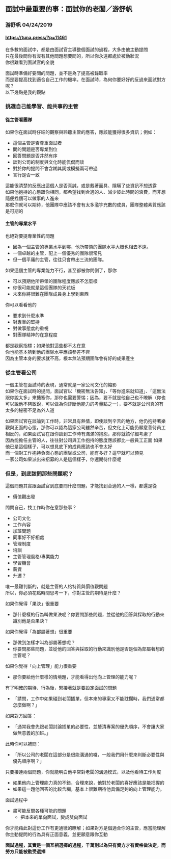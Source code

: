 ## 面試中最重要的事：面試你的老闆／游舒帆
### 游舒帆 04/24/2019
#### https://tuna.press/?p=11461

在多數的面試中，都是由面試官主導整個面試的過程，大多由他主動提問  
只在最後問你有沒有其他問題想要問的，所以你永遠都處於被動狀況  
你很難看到面試官的全貌  

面試時準備好要問的問題，並不是為了提高被錄取率  
而是要提高找到適合自己工作的機率。在面試時，為何你要好好的反過來面試對方呢？  
以下幾點是我的觀點  

### 挑選自己能學習、能共事的主管
#### 從主管看團隊
如果你在面試時仔細的觀察與聆聽主管的應答，應該能獲得很多資訊；例如：
- 這個主管是否尊重面試者
- 問的問題是否專業到位
- 回答問題是否井然有序
- 談到公司的制度與文化時能侃侃而談
- 對於你的提問不會含糊其詞或模擬兩可帶過
- 言行是否一致

這能很清楚的反應出這個人是否真誠，或是戴著面具、隱瞞了些資訊不想透露  
如果他抱持的心態跟你相同，都希望找到合適的人、減少彼此時間的浪費，而非想隨便找個可以做事的人進來  
那麼你就可以期待，他團隊中應該不會有太多濫竽充數的成員，團隊整體素質應該是可期的  

#### 主管的專業水平
也絕對要提專業性的問題
- 因為一個主管的專業水平到哪，他所帶領的團隊水平大概也相去不遠。
- 一個卓越的主管，配上一個優秀的團隊很常見
- 但一個平庸的主管，往往只會帶出三流的團隊。

如果這個主管的專業能力不行，甚至都被你問倒了，那你
- 可以預期他所帶領的團隊程度應該不怎麼樣
- 你很可能就是這個團隊的天花板
- 未來你將很難在團隊成員身上學到東西

你可以看看他的
- 要求到什麼水準
- 對專業的堅持
- 對做事態度的重視
- 對團隊精神的在意程度

都是觀察指標；如果他對這些都不太在意  
你也能基本猜到他的團隊水平應該參差不齊  
因為主管本身的要求就不高，根本無法預期團隊會有好的成果產生  

### 從主管看公司
一個主管在面試時的表現，通常就是一家公司文化的縮影  
如果你在面試時的提問，面試官以「機密無法告知」、「等你進來就知道」、「這無法跟你說太多」來搪塞你，那你也需要警惕；因為，要不就是他自己也不瞭解（你也可以說他不夠敏銳，可以做為你評斷他能力的考量點之一），要不就是公司真的有太多的秘密不足為外人道  

如果面試官在談論到工作時，非常具有熱情，即使談到辛苦的地方，他仍抱持著樂觀與正面的心態，那你可以認為這家公司雖然辛苦，但文化上可能仍願意善待員工  
相反的，如果面試官在跟你談到工作時有滿滿的抱怨，那你就該仔細考慮了  
因為能擔任主管的人，往往對公司與工作抱持的態度應該都比一般員工正面
如果他已是這個樣子，可以想見底下的成員應該也不會太好  
而一個對工作抱持負面心態的團隊或公司，能有多好？這早就可以預見  
一家公司如果派出來招募的人是這個樣子，你還期待什麼呢  

### 但是，到底該問那些問題呢？
這個問題其實跟面試官到底要問什麼問題，才能找到合適的人一樣，都還是從
- 價值觀出發

問問自己，找工作時你在意那些事？
- 公司文化
- 工作內容
- 加班問題
- 同事好不好相處
- 管理制度
- 培訓
- 主管管理風格/專業能力
- 學習機會
- 薪資
- 升遷？

唯一最難判斷的，就是主管的人格特質與價值觀問題  
所以，你必須花點時間思考一下，你對主管的期待是什麼？  

如果你覺得「果決」很重要
- 那什麼樣的行為叫做果決呢？你要問那些問題，並從他的回答與採取的行動來識別他是否果決？

如果你覺得「為部屬著想」很重要
- 那做到怎樣才叫為部屬著想呢？
- 你要問那些問題，並從他的回答與採取的行動來識別他是否是個為部屬著想的主管呢？

如果你覺得「向上管理」能力很重要
- 那你要給他什麼樣的情境題，才能看得出他向上管理的能力呢？

有了明確的期待、行為後，緊接著就是要設定面試的問題
- 「請問，工作中如果碰到老闆插單，但本來的專案又不能耽擱時，我們通常都怎麼做啊？」

如果對方回答：
- 「通常我會先跟老闆討論插單的必要性，並釐清專案的優先順序，不會讓大家做無意義的加班。」

此時你可以補問：
- 「所以公司的老闆在這部分是很能溝通的囉，一般我們用什麼來判斷必要性與優先順序啊？」

只要接連兩個問題，你就能明白他平常對老闆的溝通模式，以及他看待工作角度  
- 如果他向上管理能力真的不錯，合理來說，他對於老闆的喜好應該是能把握的
- 如果這一題他回答的比較含糊，基本上很難期待他具備足夠的向上管理能力。

面試過程中
- 盡可能反問各種可能的問題
  - 把本來的單向面試，變成雙向面試

你才能藉此對這份工作有更通徹的瞭解；如果對方是個適合你的主管，應當能理解你主動提問的行為具有正面意義，並更願意跟你互動  

**面試過程，其實是一個互相選擇的過程，千萬別以為只有資方才有資格做決定，而勞方只能被動受選擇**
